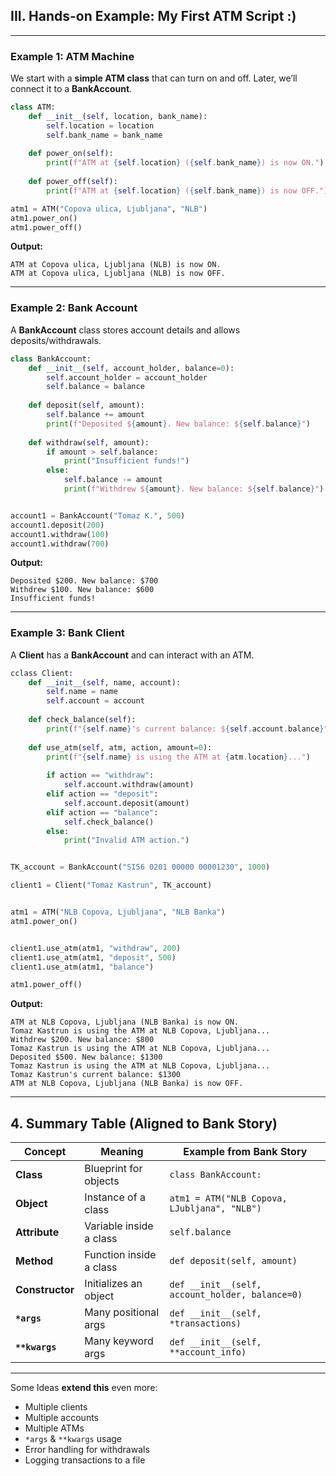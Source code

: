 ## **III. Hands-on Example: My First ATM Script :)**

---

### **Example 1: ATM Machine**

We start with a **simple ATM class** that can turn on and off.
Later, we’ll connect it to a **BankAccount**.

```python
class ATM:
    def __init__(self, location, bank_name):
        self.location = location
        self.bank_name = bank_name
    
    def power_on(self):
        print(f"ATM at {self.location} ({self.bank_name}) is now ON.")
    
    def power_off(self):
        print(f"ATM at {self.location} ({self.bank_name}) is now OFF.")

atm1 = ATM("Copova ulica, Ljubljana", "NLB")
atm1.power_on()
atm1.power_off()
```

**Output:**

```
ATM at Copova ulica, Ljubljana (NLB) is now ON.
ATM at Copova ulica, Ljubljana (NLB) is now OFF.
```

---

### **Example 2: Bank Account**

A **BankAccount** class stores account details and allows deposits/withdrawals.

```python
class BankAccount:
    def __init__(self, account_holder, balance=0):
        self.account_holder = account_holder
        self.balance = balance
    
    def deposit(self, amount):
        self.balance += amount
        print(f"Deposited ${amount}. New balance: ${self.balance}")
    
    def withdraw(self, amount):
        if amount > self.balance:
            print("Insufficient funds!")
        else:
            self.balance -= amount
            print(f"Withdrew ${amount}. New balance: ${self.balance}")


account1 = BankAccount("Tomaz K.", 500)
account1.deposit(200)
account1.withdraw(100)
account1.withdraw(700)
```

**Output:**

```
Deposited $200. New balance: $700
Withdrew $100. New balance: $600
Insufficient funds!
```

---

### **Example 3: Bank Client**

A **Client** has a **BankAccount** and can interact with an ATM.

```python
cclass Client:
    def __init__(self, name, account):
        self.name = name
        self.account = account  
    
    def check_balance(self):
        print(f"{self.name}'s current balance: ${self.account.balance}")
    
    def use_atm(self, atm, action, amount=0):
        print(f"{self.name} is using the ATM at {atm.location}...")
        
        if action == "withdraw":
            self.account.withdraw(amount)
        elif action == "deposit":
            self.account.deposit(amount)
        elif action == "balance":
            self.check_balance()
        else:
            print("Invalid ATM action.")


TK_account = BankAccount("SI56 0201 00000 00001230", 1000)

client1 = Client("Tomaz Kastrun", TK_account)


atm1 = ATM("NLB Copova, Ljubljana", "NLB Banka")
atm1.power_on()


client1.use_atm(atm1, "withdraw", 200)
client1.use_atm(atm1, "deposit", 500)
client1.use_atm(atm1, "balance")

atm1.power_off()
```

**Output:**

```
ATM at NLB Copova, Ljubljana (NLB Banka) is now ON.
Tomaz Kastrun is using the ATM at NLB Copova, Ljubljana...
Withdrew $200. New balance: $800
Tomaz Kastrun is using the ATM at NLB Copova, Ljubljana...
Deposited $500. New balance: $1300
Tomaz Kastrun is using the ATM at NLB Copova, Ljubljana...
Tomaz Kastrun's current balance: $1300
ATM at NLB Copova, Ljubljana (NLB Banka) is now OFF.
```

---

## **4. Summary Table (Aligned to Bank Story)**

| Concept         | Meaning                 | Example from Bank Story                         |
| --------------- | ----------------------- | ----------------------------------------------- |
| **Class**       | Blueprint for objects   | `class BankAccount:`                            |
| **Object**      | Instance of a class     | `atm1 = ATM("NLB Copova, LJubljana", "NLB")`        |
| **Attribute**   | Variable inside a class | `self.balance`                                  |
| **Method**      | Function inside a class | `def deposit(self, amount)`                     |
| **Constructor** | Initializes an object   | `def __init__(self, account_holder, balance=0)` |
| **`*args`**     | Many positional args    | `def __init__(self, *transactions)`             |
| **`**kwargs`**  | Many keyword args       | `def __init__(self, **account_info)`            |

---

Some Ideas **extend this** even more:

* Multiple clients
* Multiple accounts
* Multiple ATMs
* `*args` & `**kwargs` usage
* Error handling for withdrawals
* Logging transactions to a file


